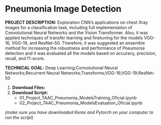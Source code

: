 # Pneumonia Image Detection

**PROJECT DESCRIPTION:** 
Exploration CNN’s applications on chest Xray images for a classification task, including full implementation of Convolutional Neural Networks and the Vision Transformer. Also, it was applied techniques of transfer learning and finetuning for the models VGG-16, VGG-19, and ResNet-50. Therefore, it was suggested an ensemble method for increasing the robustness and performance of Pneumonia detection and it was evaluated all the models based on accuracy, precision, recall, and f1-score.

**TECHNICAL GOAL:** Deep Learning;Convolutional Neural Networks;Recurrent Neural Networks;Transforms;VGG-16;VGG-19;ResNet-50


1)	**Download Files:** 
2)	**Download Script:** 
      - 01_Project_TAAC_Pneumonia_ModelsTraining_Oficial.ipynb
      - 02_Project_TAAC_Pneumonia_ModelsEvaluation_Oficial.ipynb

_(make sure you have downloaded Keras and Pytorch on your computer to run the script)_
